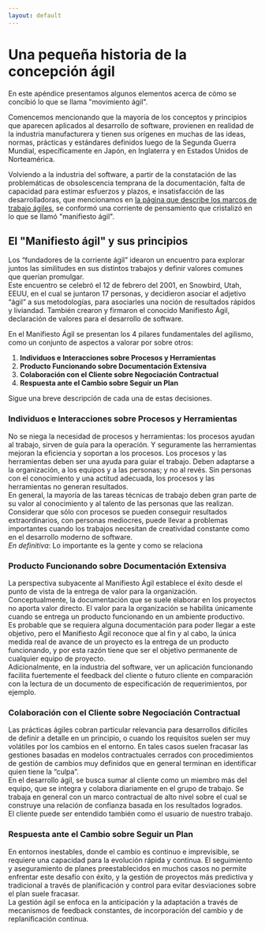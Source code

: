 ```yaml
---
layout: default
---
```


# Una pequeña historia de la concepción ágil
En este apéndice presentamos algunos elementos acerca de cómo se concibió lo que se llama "movimiento ágil".

Comencemos mencionando que la mayoría de los conceptos y principios que aparecen aplicados al desarrollo de software, provienen en realidad de la industria manufacturera y tienen sus orígenes en muchas de las ideas, normas, prácticas y estándares definidos luego de la Segunda Guerra Mundial, específicamente en Japón, en Inglaterra y en Estados Unidos de Norteamérica.

Volviendo a la industria del software, a partir de la constatación de las problemáticas de obsolescencia temprana de la documentación, falta de capacidad para estimar esfuerzos y plazos, e insatisfacción de las desarrolladoras, que mencionamos en [la página que describe los marcos de trabajo ágiles](./intro-agil.md), se conformó una corriente de pensamiento que cristalizó en lo que se llamó "manifiesto ágil".

## El "Manifiesto ágil" y sus principios
Los “fundadores de la corriente ágil” idearon un encuentro para explorar juntos las similitudes en sus distintos trabajos y definir valores comunes que querían promulgar.  
Este encuentro se celebró el 12 de febrero del 2001, en Snowbird, Utah, EEUU, en el cual se juntaron 17 personas, y decidieron asociar el adjetivo “ágil” a sus metodologías, para asociarles una noción de resultados rápidos y liviandad. También crearon y firmaron el conocido Manifiesto Ágil, declaración de valores para el desarrollo de software.
 
En el Manifiesto Ágil se presentan los 4 pilares fundamentales del agilismo, como un conjunto de aspectos a valorar por sobre otros:
1. **Individuos e Interacciones sobre Procesos y Herramientas**
1. **Producto Funcionando sobre Documentación Extensiva**
1. **Colaboración con el Cliente sobre Negociación Contractual**
1. **Respuesta ante el Cambio sobre Seguir un Plan**
 
Sigue una breve descripción de cada una de estas decisiones.

### Individuos e Interacciones sobre Procesos y Herramientas
No se niega la necesidad de procesos y herramientas: los procesos ayudan al trabajo, sirven de guía para la operación. Y seguramente las herramientas mejoran la eficiencia y soportan a los procesos. Los procesos y las herramientas deben ser una ayuda para guiar el trabajo. Deben adaptarse a la organización, a los equipos y a las personas; y no al revés. Sin personas con el conocimiento y una actitud adecuada, los procesos y las herramientas no generan resultados.  
En general, la mayoría de las tareas técnicas de trabajo deben gran parte de su valor al conocimiento y al talento de las personas que las realizan. Considerar que sólo con procesos se pueden conseguir resultados extraordinarios, con personas mediocres, puede llevar a problemas importantes cuando los trabajos necesitan de creatividad constante como en el desarrollo moderno de software.  
_En definitiva_: Lo importante es la gente y como se relaciona

### Producto Funcionando sobre Documentación Extensiva
La perspectiva subyacente al Manifiesto Ágil establece el éxito desde el punto de vista de la entrega de valor para la organización. Conceptualmente, la documentación que se suele elaborar en los proyectos no aporta valor directo. El valor para la organización se habilita únicamente cuando se entrega un producto funcionando en un ambiente productivo.  
Es probable que se requiera alguna documentación para poder llegar a este objetivo, pero el Manifiesto Ágil reconoce que al fin y al cabo, la única medida real de avance de un proyecto es la entrega de un producto funcionando, y por esta razón tiene que ser el objetivo permanente de cualquier equipo de proyecto.  
Adicionalmente, en la industria del software, ver un aplicación funcionando facilita fuertemente el feedback del cliente o futuro cliente en comparación con la lectura de un documento de especificación de requerimientos, por ejemplo.
 
### Colaboración con el Cliente sobre Negociación Contractual
Las prácticas ágiles cobran particular relevancia para desarrollos difíciles de definir a detalle en un principio, o cuando los requisitos suelen ser muy volátiles por los cambios en el entorno. En tales casos suelen fracasar las gestiones basadas en modelos contractuales cerrados con procedimientos de gestión de cambios muy definidos que en general terminan en identificar quien tiene la “culpa”.  
En el desarrollo ágil, se busca sumar al cliente como un miembro más del equipo, que se integra y colabora diariamente en el grupo de trabajo. Se trabaja en general con un marco contractual de alto nivel sobre el cual se construye una relación de confianza basada en los resultados logrados.  
El cliente puede ser entendido también como el usuario de nuestro trabajo.
 
### Respuesta ante el Cambio sobre Seguir un Plan
En entornos inestables, donde el cambio es continuo e imprevisible, se requiere una capacidad para la evolución rápida y continua. El seguimiento y aseguramiento de planes preestablecidos en muchos casos no permite enfrentar este desafío con éxito, y la gestión de proyectos más predictiva y tradicional a través de planificación y control para evitar desviaciones sobre el plan suele fracasar.   
La gestión ágil se enfoca en la anticipación y la adaptación a través de mecanismos de feedback constantes, de incorporación del cambio y de replanificación continua.
